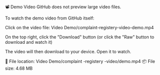 📽 Demo Video
GitHub does not preview large video files.

To watch the demo video from GitHub itself:

Click on the video file: Video Demo/complaint-registery-video-demo.mp4

On the top right, click the "Download" button
(or click the "Raw" button to download and watch it)

The video will then download to your device. Open it to watch.

📁 File location: Video Demo/complaint -registery -video/demo.mp4
📦 File size: 4.68 MB

